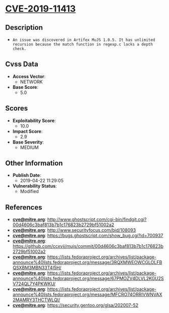 
# [CVE-2019-11413](http://www.ghostscript.com/cgi-bin/findgit.cgi?00d4606c3baf813b7b1c176823b2729bf51002a2)

## Description

- `An issue was discovered in Artifex MuJS 1.0.5. It has unlimited recursion because the match function in regexp.c lacks a depth check.`

## Cvss Data

- **Access Vector**:
  - NETWORK
- **Base Score**:
  - 5.0

## Scores

- **Exploitability Score**:
  - 10.0
- **Impact Score**:
  - 2.9
- **Base Severity**:
  - MEDIUM

## Other Information

- **Publish Date**:
  - 2019-04-22 11:29:05
- **Vulnerability Status**:
  - Modified

## References

- **cve@mitre.org**: http://www.ghostscript.com/cgi-bin/findgit.cgi?00d4606c3baf813b7b1c176823b2729bf51002a2
- **cve@mitre.org**: http://www.securityfocus.com/bid/108093
- **cve@mitre.org**: https://bugs.ghostscript.com/show_bug.cgi?id=700937
- **cve@mitre.org**: https://github.com/ccxvii/mujs/commit/00d4606c3baf813b7b1c176823b2729bf51002a2
- **cve@mitre.org**: https://lists.fedoraproject.org/archives/list/package-announce%40lists.fedoraproject.org/message/3RQXMWEOWCGLOLFBQSXBM3MBN33T4I5H/
- **cve@mitre.org**: https://lists.fedoraproject.org/archives/list/package-announce%40lists.fedoraproject.org/message/67PMOZV4DLVL2KGU2SV724QL7Y4PKWKU/
- **cve@mitre.org**: https://lists.fedoraproject.org/archives/list/package-announce%40lists.fedoraproject.org/message/MFCRO74ORRIVWNVAX2MAMRY3THCTWLQI/
- **cve@mitre.org**: https://security.gentoo.org/glsa/202007-52
